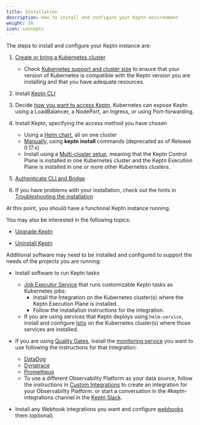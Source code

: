 ```yaml
---
title: Installation
description: How to install and configure your Keptn environment
weight: 30
icon: concepts
---
```


The steps to install and configure your Keptn instance are:

1. [Create or bring a Kubernetes cluster](k8s)
    * Check [Kubernetes support and cluster size](k8s-support)
    to ensure that your version of Kubernetes is compatible
    with the Keptn version you are installing
    and that you have adequate resources.

2. Install [Keptn CLI](cli-install)

3. Decide [how you want to access Keptn](access).
   Kubernetes can expose Keptn using a LoadBalancer, a NodePort, an Ingress,
   or using Port-forwarding.

4. Install Keptn, specifying the access method you have chosen
    * Using a [Helm chart](helm-install), all on one cluster
    * [Manually](../0.16.x/operate/install/#install-keptn),
    using **keptn install** commands (deprecated as of Release 0.17.x)
    * Install using a [Multi-cluster setup](multi-cluster),
    meaning that the Keptn Control Plane is installed in one Kubernetes cluster
    and the Keptn Execution Plane is installed in one or more other Kubernetes clusters.

5. [Authenticate CLI and Bridge](authenticate-cli-bridge)

6. If you have problems with your installation,
   check out the hints in [Troubleshooting the installation](troubleshooting)


At this point, you should have a functional Keptn instance running.

You may also be interested in the following topics:

* [Upgrade Keptn](upgrade)

* [Uninstall Keptn](uninstall)

Additional software may need to be installed and configured
to support the needs of the projects you are running:

* Install software to run Keptn tasks
    * [Job Executor Service](https://artifacthub.io/packages/keptn/keptn-integrations/job-executor-service)
     that runs customizable Keptn tasks as Kubernetes jobs:
        * Install the Integration on the Kubernetes cluster(s)
        where the Keptn Execution Plane is installed.
        * Follow the installation instructions for the integration.
    * If you are using services that Keptn deploys using `helm-service`,
      install and configure [Istio](istio) on the Kubernetes cluster(s)
      where those services are installed.

* If you are using [Quality Gates](../concepts/quality_gates),
   install the [monitoring service](monitoring) you want to use
   following the instructions for that Integration:
   * [DataDog](https://artifacthub.io/packages/keptn/keptn-integrations/datadog-service)
   * [Dynatrace](https://artifacthub.io/packages/keptn/keptn-integrations/dynatrace-service)
   * [Prometheus](https://artifacthub.io/packages/keptn/keptn-integrations/prometheus-service)
   * To use a different Observability Platform as your data source,
   follow the instructions in [Custom Integrations](../0.18.x/integrations)
   to create an integration for your Observability Platform.
   or start a conversation in the #keptn-integrations channel in the [Keptn Slack](https://keptn.slack.com).

* Install any Webhook integrations you want
   and configure [webhooks](webhook_service) them (optional).
